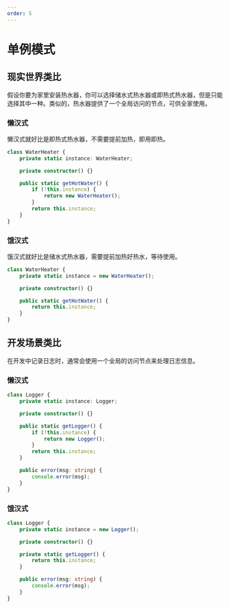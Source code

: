 ```yaml
---
order: 5
---
```

# 单例模式

## 现实世界类比

假设你要为家里安装热水器，你可以选择储水式热水器或即热式热水器，但是只能选择其中一种。类似的，热水器提供了一个全局访问的节点，可供全家使用。


### 懒汉式

懒汉式就好比是即热式热水器，不需要提前加热，即用即热。

```ts
class WaterHeater {
    private static instance: WaterHeater;

    private constructor() {}

    public static getHotWater() {
        if (!this.instance) {
            return new WaterHeater();
        }
        return this.instance;
    }
}
```

### 饿汉式

饿汉式就好比是储水式热水器，需要提前加热好热水，等待使用。

```ts
class WaterHeater {
    private static instance = new WaterHeater();

    private constructor() {}

    public static getHotWater() {
        return this.instance;
    }
}
```

## 开发场景类比

在开发中记录日志时，通常会使用一个全局的访问节点来处理日志信息。

### 懒汉式

```ts
class Logger {
    private static instance: Logger;

    private constructor() {}

    public static getLogger() {
        if (!this.instance) {
            return new Logger();
        }
        return this.instance;
    }

    public error(msg: string) {
        console.error(msg);
    }
}
```

### 饿汉式

```ts
class Logger {
    private static instance = new Logger();

    private constructor() {}

    private static getLogger() {
        return this.instance;
    }

    public error(msg: string) {
        console.error(msg);
    }
}
```